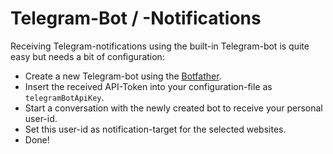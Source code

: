 # Telegram-Bot / -Notifications
Receiving Telegram-notifications using the built-in Telegram-bot is quite easy but needs a bit of configuration:

* Create a new Telegram-bot using the [Botfather](https://telegram.me/BotFather).
* Insert the received API-Token into your configuration-file as `telegramBotApiKey`.
* Start a conversation with the newly created bot to receive your personal user-id.
* Set this user-id as notification-target for the selected websites.
* Done!